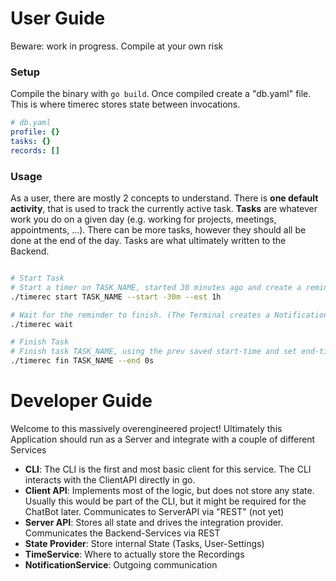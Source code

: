 # User Guide
Beware: work in progress. Compile at your own risk

### Setup
Compile the binary with `go build`. Once compiled create a "db.yaml" file. This is where timerec stores state between invocations.

```yaml
# db.yaml
profile: {}
tasks: {}
records: []
```
### Usage
As a user, there are mostly 2 concepts to understand. There is **one default activity**, that is used to track the currently active task. **Tasks** are whatever work you do on a given day (e.g. working for projects, meetings, appointments, ...). There can be more tasks, however they should all be done at the end of the day. Tasks are what ultimately written to the Backend.

```bash

# Start Task
# Start a timer on TASK_NAME, started 30 minutes ago and create a reminder in 1 hour
./timerec start TASK_NAME --start -30m --est 1h

# Wait for the reminder to finish. (The Terminal creates a Notification, if a command completes in a non-active windows)
./timerec wait

# Finish Task
# Finish task TASK_NAME, using the prev saved start-time and set end-time to right now. This also saves the task to a permanent location
./timerec fin TASK_NAME --end 0s
```

# Developer Guide
Welcome to this massively overengineered project! Ultimately this Application should run as a Server and integrate with a couple of different Services

* **CLI**: The CLI is the first and most basic client for this service. The CLI interacts with the ClientAPI directly in go.
* **Client API**: Implements most of the logic, but does not store any state. Usually this would be part of the CLI, but it might be required for the ChatBot later. Communicates to ServerAPI via "REST" (not yet)
* **Server API**: Stores all state and drives the integration provider. Communicates the Backend-Services via REST
* **State Provider**: Store internal State (Tasks, User-Settings)
* **TimeService**: Where to actually store the Recordings
* **NotificationService**: Outgoing communication

